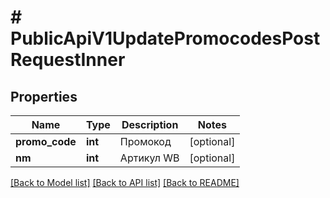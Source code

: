 # # PublicApiV1UpdatePromocodesPostRequestInner

## Properties

Name | Type | Description | Notes
------------ | ------------- | ------------- | -------------
**promo_code** | **int** | Промокод | [optional]
**nm** | **int** | Артикул WB | [optional]

[[Back to Model list]](../../README.md#models) [[Back to API list]](../../README.md#endpoints) [[Back to README]](../../README.md)
